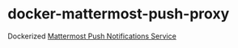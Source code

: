 # docker-mattermost-push-proxy
Dockerized [Mattermost Push Notifications Service](https://github.com/mattermost/mattermost-push-proxy)
